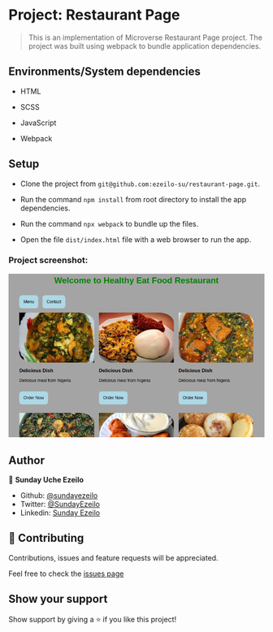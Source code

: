 # Project:  Restaurant Page

> This is an implementation of Microverse Restaurant Page project.
> The project was built using webpack to bundle application dependencies.


##  Environments/System dependencies

* HTML

* SCSS

* JavaScript

* Webpack


##  Setup

* Clone the project from ```git@github.com:ezeilo-su/restaurant-page.git```.

* Run the command ```npm install``` from root directory to install the app dependencies.

* Run the command ```npx webpack``` to bundle up the files.

* Open the file ```dist/index.html``` file with a web browser to run the app.


###  Project screenshot:


![User signup page](src/images/home-page.png)


## Author

👤 **Sunday Uche Ezeilo**

- Github: [@sundayezeilo](https://github.com/ezeilo-su)
- Twitter: [@SundayEzeilo](https://twitter.com/SundayEzeilo)
- Linkedin: [Sunday Ezeilo](https://www.linkedin.com/in/sunday-ezeilo-a6a67664/)

## 🤝 Contributing

Contributions, issues and feature requests will be appreciated.

Feel free to check the [issues page](https://github.com/ezeilo-su/restaurant-page/issues)

## Show your support

Show support by giving a ⭐️ if you like this project!
